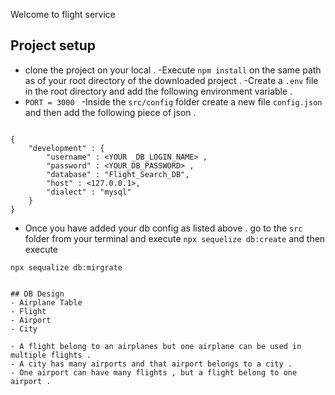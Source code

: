 Welcome to flight service 
## Project setup 
- clone the project on your local .
-Execute `npm install` on the same path as of your root directory of the downloaded project .
-Create a `.env` file in the root directory and add the following environment variable .
- `PORT = 3000 `
-Inside the `src/config` folder create a new file `config.json` and then add the following piece of json .
```

{
    "development" : {
        "username" : <YOUR _DB_LOGIN_NAME> , 
        "password" : <YOUR_DB_PASSWORD> ,
        "database" : "Flight_Search_DB", 
        "host" : <127.0.0.1>,
        "dialect" : "mysql" 
    }
}

```
- Once you have added your db config as listed above . go to the `src` folder from your terminal and execute `npx sequelize db:create` and then execute 

`npx sequalize db:mirgrate`

```

## DB Design
- Airplane Table
- Flight 
- Airport
- City

- A flight belong to an airplanes but one airplane can be used in multiple flights .
- A city has many airports and that airport belongs to a city .
- One airport can have many flights , but a flight belong to one airport . 

